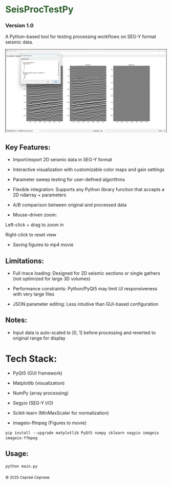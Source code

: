 # <span style="color: #2c5f2d;">SeisProcTestPy</span>
### Version 1.0

A Python-based tool for testing processing workflows on SEG-Y format seismic data.

![Preview of SeisProcTestPy](preview.jpg)

## Key Features:

- Import/export 2D seismic data in SEG-Y format

- Interactive visualization with customizable color maps and gain settings

- Parameter sweep testing for user-defined algorithms

- Flexible integration: Supports any Python library function that accepts a 2D ndarray + parameters

- A/B comparison between original and processed data

- Mouse-driven zoom:

Left-click + drag to zoom in

Right-click to reset view

- Saving figures to mp4 movie

## Limitations:

- Full-trace loading: Designed for 2D seismic sections or single gathers (not optimized for large 3D volumes)

- Performance constraints: Python/PyQt5 may limit UI responsiveness with very large files

- JSON parameter editing: Less intuitive than GUI-based configuration

## Notes:
- Input data is auto-scaled to [0, 1] before processing and reverted to original range for display

# Tech Stack:
- PyQt5 (GUI framework)

- Matplotlib (visualization)

- NumPy (array processing)

- Segyio (SEG-Y I/O)

- Scikit-learn (MinMaxScaler for normalization)

- imageio-ffmpeg (Figures to movie)

```
pip install --upgrade matplotlib PyQt5 numpy sklearn segyio imageio imageio-ffmpeg
```


## Usage:

```
python main.py
```

<sub>© 2025 Сергей Сергеев</sub>
